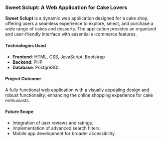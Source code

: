### **Sweet Sclupt: A Web Application for Cake Lovers**  
**Sweet Sclupt** is a dynamic web application designed for a cake shop, offering users a seamless experience to explore, select, and purchase a wide range of cakes and desserts. The application provides an organized and user-friendly interface with essential e-commerce features.

#### **Technologies Used**  
- **Frontend**: HTML, CSS, JavaScript, Bootstrap  
- **Backend**: PHP  
- **Database**: PostgreSQL  

#### **Project Outcome**  
A fully functional web application with a visually appealing design and robust functionality, enhancing the online shopping experience for cake enthusiasts.  

#### **Future Scope**  
- Integration of user reviews and ratings.  
- Implementation of advanced search filters.  
- Mobile app development for broader accessibility.  
